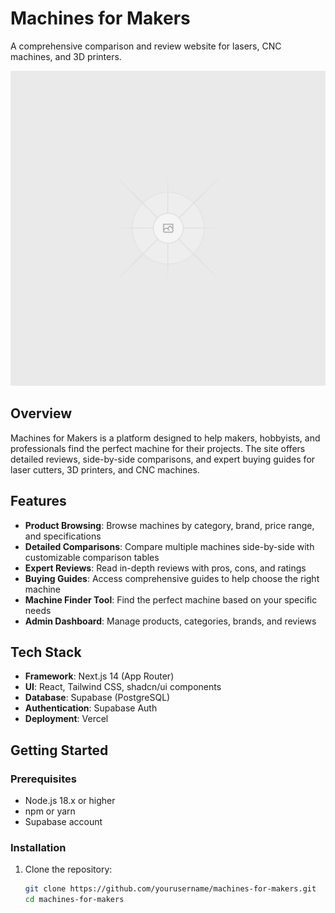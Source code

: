 # Machines for Makers

A comprehensive comparison and review website for lasers, CNC machines, and 3D printers.

![Machines for Makers](public/placeholder.svg?height=400&width=600)

## Overview

Machines for Makers is a platform designed to help makers, hobbyists, and professionals find the perfect machine for their projects. The site offers detailed reviews, side-by-side comparisons, and expert buying guides for laser cutters, 3D printers, and CNC machines.

## Features

- **Product Browsing**: Browse machines by category, brand, price range, and specifications
- **Detailed Comparisons**: Compare multiple machines side-by-side with customizable comparison tables
- **Expert Reviews**: Read in-depth reviews with pros, cons, and ratings
- **Buying Guides**: Access comprehensive guides to help choose the right machine
- **Machine Finder Tool**: Find the perfect machine based on your specific needs
- **Admin Dashboard**: Manage products, categories, brands, and reviews

## Tech Stack

- **Framework**: Next.js 14 (App Router)
- **UI**: React, Tailwind CSS, shadcn/ui components
- **Database**: Supabase (PostgreSQL)
- **Authentication**: Supabase Auth
- **Deployment**: Vercel

## Getting Started

### Prerequisites

- Node.js 18.x or higher
- npm or yarn
- Supabase account

### Installation

1. Clone the repository:
   ```bash
   git clone https://github.com/yourusername/machines-for-makers.git
   cd machines-for-makers
